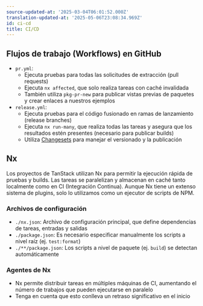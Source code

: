 ```yaml
---
source-updated-at: '2025-03-04T06:01:52.000Z'
translation-updated-at: '2025-05-06T23:08:34.969Z'
id: ci-cd
title: CI/CD
---
```

## Flujos de trabajo (Workflows) en GitHub

- `pr.yml`:
    - Ejecuta pruebas para todas las solicitudes de extracción (pull requests)
    - Ejecuta `nx affected`, que solo realiza tareas con caché invalidada
    - También utiliza `pkg-pr-new` para publicar vistas previas de paquetes y crear enlaces a nuestros ejemplos
- `release.yml`:
    - Ejecuta pruebas para el código fusionado en ramas de lanzamiento (release branches)
    - Ejecuta `nx run-many`, que realiza todas las tareas y asegura que los resultados estén presentes (necesario para publicar builds)
    - Utiliza [Changesets](https://github.com/changesets/changesets) para manejar el versionado y la publicación

## Nx

Los proyectos de TanStack utilizan Nx para permitir la ejecución rápida de pruebas y builds. Las tareas se paralelizan y almacenan en caché tanto localmente como en CI (Integración Continua). Aunque Nx tiene un extenso sistema de plugins, solo lo utilizamos como un ejecutor de scripts de NPM.

### Archivos de configuración

- `./nx.json`: Archivo de configuración principal, que define dependencias de tareas, entradas y salidas
- `./package.json`: Es necesario especificar manualmente los scripts a nivel raíz (ej. `test:format`)
- `./**/package.json`: Los scripts a nivel de paquete (ej. `build`) se detectan automáticamente

### Agentes de Nx

- Nx permite distribuir tareas en múltiples máquinas de CI, aumentando el número de trabajos que pueden ejecutarse en paralelo
- Tenga en cuenta que esto conlleva un retraso significativo en el inicio
